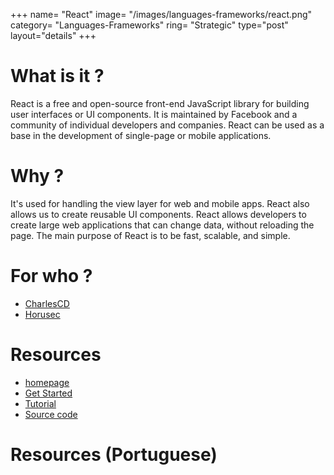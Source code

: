 +++
name= "React"
image= "/images/languages-frameworks/react.png"
category= "Languages-Frameworks"
ring= "Strategic"
type="post"
layout="details"
+++

# What is it ?
React is a free and open-source front-end JavaScript library for building user interfaces or UI components. It is maintained by Facebook and a community of individual developers and companies. React can be used as a base in the development of single-page or mobile applications.

# Why ?
It's used for handling the view layer for web and mobile apps. React also allows us to create reusable UI components. React allows developers to create large web applications that can change data, without reloading the page. The main purpose of React is to be fast, scalable, and simple.

# For who ?

* [CharlesCD](https://charlescd.io/)
* [Horusec](https://horusec.io/site/)

# Resources

* [homepage](https://reactjs.org/)
* [Get Started](https://reactjs.org/docs/getting-started.html)
* [Tutorial](https://reactjs.org/tutorial/tutorial.html)
* [Source code](https://github.com/quarkusio/quarkus)


# Resources (Portuguese)